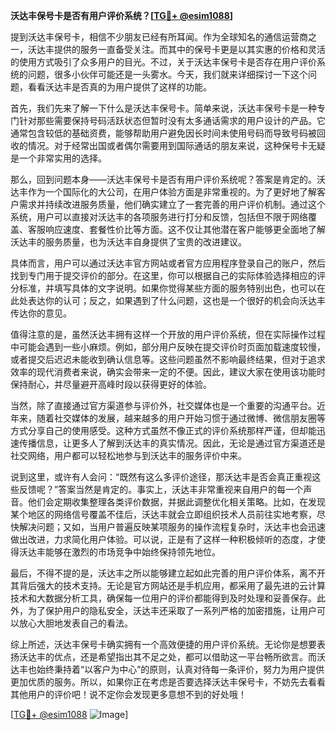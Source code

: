 **沃达丰保号卡是否有用户评价系统？[[TG💪+ @esim1088](https://t.me/s/esim1088)]**

提到沃达丰保号卡，相信不少朋友已经有所耳闻。作为全球知名的通信运营商之一，沃达丰提供的服务一直备受关注。而其中的保号卡更是以其实惠的价格和灵活的使用方式吸引了众多用户的目光。不过，关于沃达丰保号卡是否存在用户评价系统的问题，很多小伙伴可能还是一头雾水。今天，我们就来详细探讨一下这个问题，看看沃达丰是否真的为用户提供了这样的功能。

首先，我们先来了解一下什么是沃达丰保号卡。简单来说，沃达丰保号卡是一种专门针对那些需要保持号码活跃状态但暂时没有太多通话需求的用户设计的产品。它通常包含较低的基础资费，能够帮助用户避免因长时间未使用号码而导致号码被回收的情况。对于经常出国或者偶尔需要用到国际通话的朋友来说，这种保号卡无疑是一个非常实用的选择。

那么，回到问题本身——沃达丰保号卡是否有用户评价系统呢？答案是肯定的。沃达丰作为一个国际化的大公司，在用户体验方面是非常重视的。为了更好地了解客户需求并持续改进服务质量，他们确实建立了一套完善的用户评价机制。通过这个系统，用户可以直接对沃达丰的各项服务进行打分和反馈，包括但不限于网络覆盖、客服响应速度、套餐性价比等方面。这不仅让其他潜在客户能够更全面地了解沃达丰的服务质量，也为沃达丰自身提供了宝贵的改进建议。

具体而言，用户可以通过沃达丰官方网站或者官方应用程序登录自己的账户，然后找到专门用于提交评价的部分。在这里，你可以根据自己的实际体验选择相应的评分标准，并填写具体的文字说明。如果你觉得某些方面的服务特别出色，也可以在此处表达你的认可；反之，如果遇到了什么问题，这也是一个很好的机会向沃达丰传达你的意见。

值得注意的是，虽然沃达丰拥有这样一个开放的用户评价系统，但在实际操作过程中可能会遇到一些小麻烦。例如，部分用户反映在提交评价时页面加载速度较慢，或者提交后迟迟未能收到确认信息等。这些问题虽然不影响最终结果，但对于追求效率的现代消费者来说，确实会带来一定的不便。因此，建议大家在使用该功能时保持耐心，并尽量避开高峰时段以获得更好的体验。

当然，除了直接通过官方渠道参与评价外，社交媒体也是一个重要的沟通平台。近年来，随着社交媒体的发展，越来越多的用户开始习惯于通过微博、微信朋友圈等方式分享自己的使用感受。这种方式虽然不像正式的评价系统那样严谨，但却能迅速传播信息，让更多人了解到沃达丰的真实情况。因此，无论是通过官方渠道还是社交网络，用户都可以轻松地参与到沃达丰的服务评价中来。

说到这里，或许有人会问：“既然有这么多评价途径，那沃达丰是否会真正重视这些反馈呢？”答案当然是肯定的。事实上，沃达丰非常重视来自用户的每一个声音。他们会定期收集整理各类评价数据，并据此调整优化相关策略。比如，在发现某个地区的网络信号覆盖不佳后，沃达丰就会立即组织技术人员前往实地考察，尽快解决问题；又如，当用户普遍反映某项服务的操作流程复杂时，沃达丰也会迅速做出改进，力求简化用户体验。可以说，正是有了这样一种积极倾听的态度，才使得沃达丰能够在激烈的市场竞争中始终保持领先地位。

最后，不得不提的是，沃达丰之所以能够建立起如此完善的用户评价体系，离不开其背后强大的技术支持。无论是官方网站还是手机应用，都采用了最先进的云计算技术和大数据分析工具，确保每一位用户的评价都能得到及时处理和妥善保存。此外，为了保护用户的隐私安全，沃达丰还采取了一系列严格的加密措施，让用户可以放心大胆地发表自己的看法。

综上所述，沃达丰保号卡确实拥有一个高效便捷的用户评价系统。无论你是想要表扬沃达丰的优点，还是希望指出其不足之处，都可以借助这一平台畅所欲言。而沃达丰也始终秉持着“以客户为中心”的原则，认真对待每一条评价，努力为用户提供更加优质的服务。所以，如果你正在考虑是否要选择沃达丰保号卡，不妨先去看看其他用户的评价吧！说不定你会发现更多意想不到的好处哦！

[[TG💪+ @esim1088](https://t.me/s/esim1088) ![Image](https://i.postimg.cc/4NQfJmqS/Snipaste-2025-05-13-00-14-12.png)]